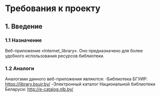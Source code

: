 # Требования к проекту <a name="introduction"></a>
## 1. Введение
### 1.1 Назначение
Bеб-приложение «Internet_library». Оно предназначено для более удобного использования ресурсов библиотеки.
### 1.2 Аналоги
Аналогами данного веб-приложения являются:
 -Библиотека БГУИР:
https://library.bsuir.by/
 -Электронный каталог Национальной библиотеки Беларуси:
http://e-catalog.nlb.by/

